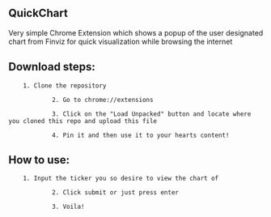 ## QuickChart
Very simple Chrome Extension which shows a popup of the user designated chart from Finviz for quick visualization while browsing the internet

## Download steps: 

		1. Clone the repository

                2. Go to chrome://extensions
								
                3. Click on the "Load Unpacked" button and locate where you cloned this repo and upload this file
									
                4. Pin it and then use it to your hearts content!
                
## How to use:     

		1. Input the ticker you so desire to view the chart of 
								
                2. Click submit or just press enter 
								
                3. Voila! 
                
                
